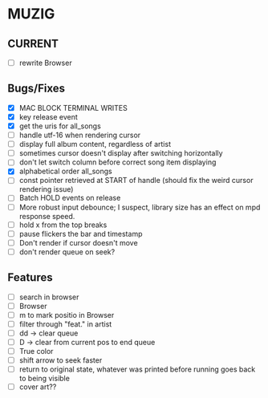 # MUZIG

## CURRENT
- [ ] rewrite Browser

## Bugs/Fixes
- [x] MAC BLOCK TERMINAL WRITES
- [x] key release event
- [x] get the uris for all_songs
- [ ] handle utf-16 when rendering cursor
- [ ] display full album content, regardless of artist
- [ ] sometimes cursor doesn't display after switching horizontally
- [ ] don't let switch column before correct song item displaying
- [x] alphabetical order all_songs
- [ ] const pointer retrieved at START of handle (should fix the weird cursor rendering issue)
- [ ] Batch HOLD events on release
- [ ] More robust input debounce; I suspect, library size has an effect on mpd response speed.
- [ ] hold x from the top breaks
- [ ] pause flickers the bar and timestamp
- [ ] Don't render if cursor doesn't move
- [ ] don't render queue on seek?

## Features 
- [ ] search in browser
- [ ] Browser
- [ ] m to mark positio in Browser
- [ ] filter through "feat." in artist
- [ ] dd -> clear queue
- [ ] D -> clear from current pos to end queue
- [ ] True color
- [ ] shift arrow to seek faster
- [ ] return to original state, whatever was printed before running goes back to being visible
- [ ] cover art??
